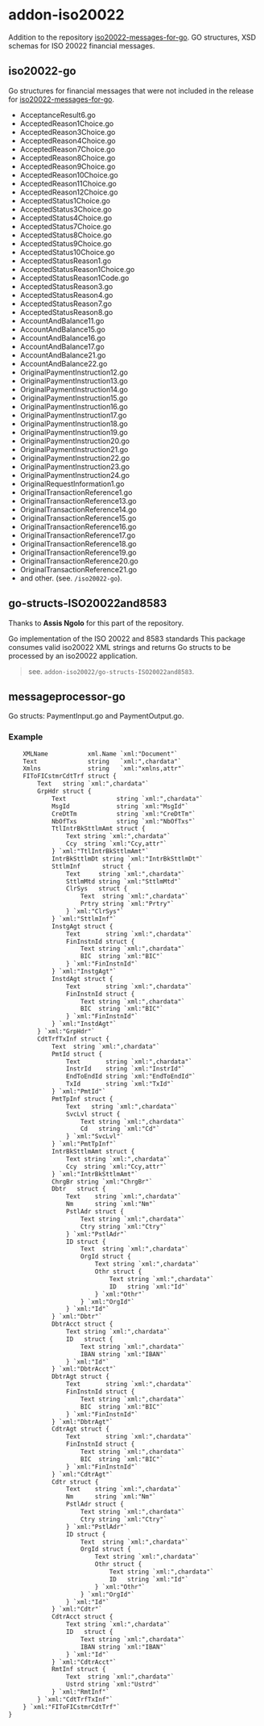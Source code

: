 # addon-iso20022

Addition to the repository [iso20022-messages-for-go](https://github.com/prog-nov/iso20022-messages-for-go).
GO structures, XSD schemas for ISO 20022 financial messages.

## iso20022-go

Go structures for financial messages that were not included in the release for [iso20022-messages-for-go](https://github.com/prog-nov/iso20022-messages-for-go).

* AcceptanceResult6.go
* AcceptedReason1Choice.go
* AcceptedReason3Choice.go
* AcceptedReason4Choice.go
* AcceptedReason7Choice.go
* AcceptedReason8Choice.go
* AcceptedReason9Choice.go
* AcceptedReason10Choice.go
* AcceptedReason11Choice.go
* AcceptedReason12Choice.go
* AcceptedStatus1Choice.go
* AcceptedStatus3Choice.go
* AcceptedStatus4Choice.go
* AcceptedStatus7Choice.go
* AcceptedStatus8Choice.go
* AcceptedStatus9Choice.go
* AcceptedStatus10Choice.go
* AcceptedStatusReason1.go
* AcceptedStatusReason1Choice.go
* AcceptedStatusReason1Code.go
* AcceptedStatusReason3.go
* AcceptedStatusReason4.go
* AcceptedStatusReason7.go
* AcceptedStatusReason8.go
* AccountAndBalance11.go
* AccountAndBalance15.go
* AccountAndBalance16.go
* AccountAndBalance17.go
* AccountAndBalance21.go
* AccountAndBalance22.go
* OriginalPaymentInstruction12.go
* OriginalPaymentInstruction13.go
* OriginalPaymentInstruction14.go
* OriginalPaymentInstruction15.go
* OriginalPaymentInstruction16.go
* OriginalPaymentInstruction17.go
* OriginalPaymentInstruction18.go
* OriginalPaymentInstruction19.go
* OriginalPaymentInstruction20.go
* OriginalPaymentInstruction21.go
* OriginalPaymentInstruction22.go
* OriginalPaymentInstruction23.go
* OriginalPaymentInstruction24.go
* OriginalRequestInformation1.go
* OriginalTransactionReference1.go
* OriginalTransactionReference13.go
* OriginalTransactionReference14.go
* OriginalTransactionReference15.go
* OriginalTransactionReference16.go
* OriginalTransactionReference17.go
* OriginalTransactionReference18.go
* OriginalTransactionReference19.go
* OriginalTransactionReference20.go
* OriginalTransactionReference21.go
* and other. (see. `/iso20022-go`).

## go-structs-ISO20022and8583

Thanks to **Assis Ngolo** for this part of the repository.

Go implementation of the ISO 20022 and 8583 standards
This package consumes valid iso20022 XML strings and returns Go structs to be processed by an iso20022 application.

> see. `addon-iso20022/go-structs-ISO20022and8583`.

## messageprocessor-go

Go structs: PaymentInput.go and PaymentOutput.go.

### Example

``` xml type Document struct {
	XMLName           xml.Name `xml:"Document"`
	Text              string   `xml:",chardata"`
	Xmlns             string   `xml:"xmlns,attr"`
	FIToFICstmrCdtTrf struct {
		Text   string `xml:",chardata"`
		GrpHdr struct {
			Text              string `xml:",chardata"`
			MsgId             string `xml:"MsgId"`
			CreDtTm           string `xml:"CreDtTm"`
			NbOfTxs           string `xml:"NbOfTxs"`
			TtlIntrBkSttlmAmt struct {
				Text string `xml:",chardata"`
				Ccy  string `xml:"Ccy,attr"`
			} `xml:"TtlIntrBkSttlmAmt"`
			IntrBkSttlmDt string `xml:"IntrBkSttlmDt"`
			SttlmInf      struct {
				Text     string `xml:",chardata"`
				SttlmMtd string `xml:"SttlmMtd"`
				ClrSys   struct {
					Text  string `xml:",chardata"`
					Prtry string `xml:"Prtry"`
				} `xml:"ClrSys"`
			} `xml:"SttlmInf"`
			InstgAgt struct {
				Text       string `xml:",chardata"`
				FinInstnId struct {
					Text string `xml:",chardata"`
					BIC  string `xml:"BIC"`
				} `xml:"FinInstnId"`
			} `xml:"InstgAgt"`
			InstdAgt struct {
				Text       string `xml:",chardata"`
				FinInstnId struct {
					Text string `xml:",chardata"`
					BIC  string `xml:"BIC"`
				} `xml:"FinInstnId"`
			} `xml:"InstdAgt"`
		} `xml:"GrpHdr"`
		CdtTrfTxInf struct {
			Text  string `xml:",chardata"`
			PmtId struct {
				Text       string `xml:",chardata"`
				InstrId    string `xml:"InstrId"`
				EndToEndId string `xml:"EndToEndId"`
				TxId       string `xml:"TxId"`
			} `xml:"PmtId"`
			PmtTpInf struct {
				Text   string `xml:",chardata"`
				SvcLvl struct {
					Text string `xml:",chardata"`
					Cd   string `xml:"Cd"`
				} `xml:"SvcLvl"`
			} `xml:"PmtTpInf"`
			IntrBkSttlmAmt struct {
				Text string `xml:",chardata"`
				Ccy  string `xml:"Ccy,attr"`
			} `xml:"IntrBkSttlmAmt"`
			ChrgBr string `xml:"ChrgBr"`
			Dbtr   struct {
				Text    string `xml:",chardata"`
				Nm      string `xml:"Nm"`
				PstlAdr struct {
					Text string `xml:",chardata"`
					Ctry string `xml:"Ctry"`
				} `xml:"PstlAdr"`
				ID struct {
					Text  string `xml:",chardata"`
					OrgId struct {
						Text string `xml:",chardata"`
						Othr struct {
							Text string `xml:",chardata"`
							ID   string `xml:"Id"`
						} `xml:"Othr"`
					} `xml:"OrgId"`
				} `xml:"Id"`
			} `xml:"Dbtr"`
			DbtrAcct struct {
				Text string `xml:",chardata"`
				ID   struct {
					Text string `xml:",chardata"`
					IBAN string `xml:"IBAN"`
				} `xml:"Id"`
			} `xml:"DbtrAcct"`
			DbtrAgt struct {
				Text       string `xml:",chardata"`
				FinInstnId struct {
					Text string `xml:",chardata"`
					BIC  string `xml:"BIC"`
				} `xml:"FinInstnId"`
			} `xml:"DbtrAgt"`
			CdtrAgt struct {
				Text       string `xml:",chardata"`
				FinInstnId struct {
					Text string `xml:",chardata"`
					BIC  string `xml:"BIC"`
				} `xml:"FinInstnId"`
			} `xml:"CdtrAgt"`
			Cdtr struct {
				Text    string `xml:",chardata"`
				Nm      string `xml:"Nm"`
				PstlAdr struct {
					Text string `xml:",chardata"`
					Ctry string `xml:"Ctry"`
				} `xml:"PstlAdr"`
				ID struct {
					Text  string `xml:",chardata"`
					OrgId struct {
						Text string `xml:",chardata"`
						Othr struct {
							Text string `xml:",chardata"`
							ID   string `xml:"Id"`
						} `xml:"Othr"`
					} `xml:"OrgId"`
				} `xml:"Id"`
			} `xml:"Cdtr"`
			CdtrAcct struct {
				Text string `xml:",chardata"`
				ID   struct {
					Text string `xml:",chardata"`
					IBAN string `xml:"IBAN"`
				} `xml:"Id"`
			} `xml:"CdtrAcct"`
			RmtInf struct {
				Text  string `xml:",chardata"`
				Ustrd string `xml:"Ustrd"`
			} `xml:"RmtInf"`
		} `xml:"CdtTrfTxInf"`
	} `xml:"FIToFICstmrCdtTrf"`
}
```

